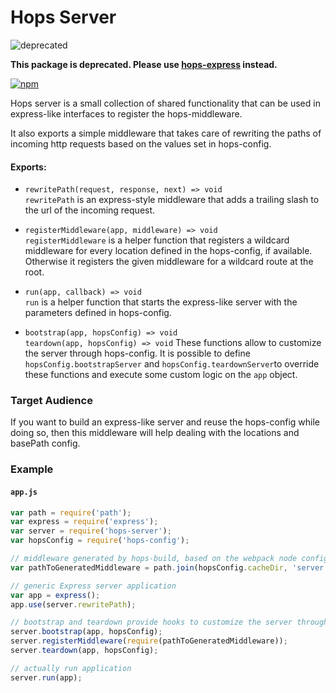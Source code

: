 # Hops Server

![deprecated](https://img.shields.io/badge/status-deprecated-red.svg)

**This package is deprecated. Please use [hops-express](https://www.npmjs.com/package/hops-express) instead.**

[![npm](https://img.shields.io/npm/v/hops-server.svg)](https://www.npmjs.com/package/hops-server)

Hops server is a small collection of shared functionality that can be used in express-like interfaces to register the hops-middleware.

It also exports a simple middleware that takes care of rewriting the paths of incoming http requests based on the values set in hops-config.

#### Exports:

* `rewritePath(request, response, next) => void`\
  `rewritePath` is an express-style middleware that adds a trailing slash to the url of the incoming request.

* `registerMiddleware(app, middleware) => void`\
  `registerMiddleware` is a helper function that registers a wildcard middleware for every location defined in the hops-config, if available. Otherwise it registers the given middleware for a wildcard route at the root.

* `run(app, callback) => void`\
  `run` is a helper function that starts the express-like server with the parameters defined in hops-config.

* `bootstrap(app, hopsConfig) => void`\
  `teardown(app, hopsConfig) => void` These functions allow to customize the server through hops-config. It is possible to define `hopsConfig.bootstrapServer` and `hopsConfig.teardownServer`to override these functions and execute some custom logic on the `app` object.

### Target Audience

If you want to build an express-like server and reuse the hops-config while doing so, then this middleware will help dealing with the locations and basePath config.

### Example

#### `app.js`

```javascript
var path = require('path');
var express = require('express');
var server = require('hops-server');
var hopsConfig = require('hops-config');

// middleware generated by hops-build, based on the webpack node config
var pathToGeneratedMiddleware = path.join(hopsConfig.cacheDir, 'server.js');

// generic Express server application
var app = express();
app.use(server.rewritePath);

// bootstrap and teardown provide hooks to customize the server through hops-config
server.bootstrap(app, hopsConfig);
server.registerMiddleware(require(pathToGeneratedMiddleware));
server.teardown(app, hopsConfig);

// actually run application
server.run(app);
```
